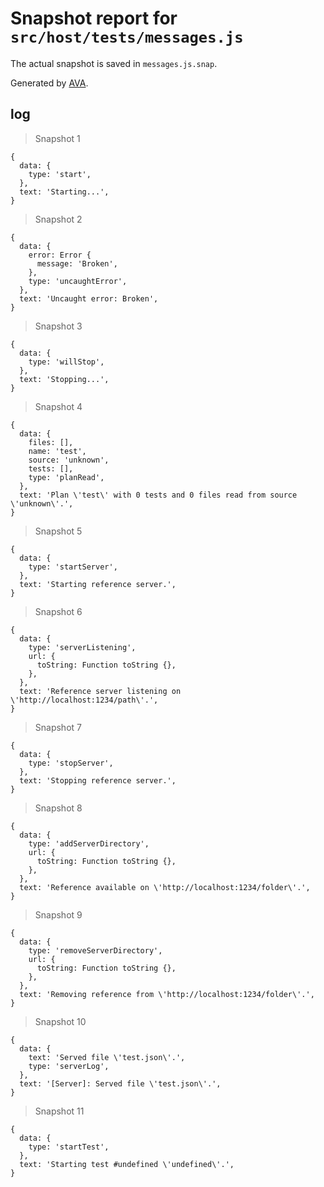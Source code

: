 # Snapshot report for `src/host/tests/messages.js`

The actual snapshot is saved in `messages.js.snap`.

Generated by [AVA](https://avajs.dev).

## log

> Snapshot 1

    {
      data: {
        type: 'start',
      },
      text: 'Starting...',
    }

> Snapshot 2

    {
      data: {
        error: Error {
          message: 'Broken',
        },
        type: 'uncaughtError',
      },
      text: 'Uncaught error: Broken',
    }

> Snapshot 3

    {
      data: {
        type: 'willStop',
      },
      text: 'Stopping...',
    }

> Snapshot 4

    {
      data: {
        files: [],
        name: 'test',
        source: 'unknown',
        tests: [],
        type: 'planRead',
      },
      text: 'Plan \'test\' with 0 tests and 0 files read from source \'unknown\'.',
    }

> Snapshot 5

    {
      data: {
        type: 'startServer',
      },
      text: 'Starting reference server.',
    }

> Snapshot 6

    {
      data: {
        type: 'serverListening',
        url: {
          toString: Function toString {},
        },
      },
      text: 'Reference server listening on \'http://localhost:1234/path\'.',
    }

> Snapshot 7

    {
      data: {
        type: 'stopServer',
      },
      text: 'Stopping reference server.',
    }

> Snapshot 8

    {
      data: {
        type: 'addServerDirectory',
        url: {
          toString: Function toString {},
        },
      },
      text: 'Reference available on \'http://localhost:1234/folder\'.',
    }

> Snapshot 9

    {
      data: {
        type: 'removeServerDirectory',
        url: {
          toString: Function toString {},
        },
      },
      text: 'Removing reference from \'http://localhost:1234/folder\'.',
    }

> Snapshot 10

    {
      data: {
        text: 'Served file \'test.json\'.',
        type: 'serverLog',
      },
      text: '[Server]: Served file \'test.json\'.',
    }

> Snapshot 11

    {
      data: {
        type: 'startTest',
      },
      text: 'Starting test #undefined \'undefined\'.',
    }
